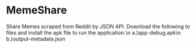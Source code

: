 # MemeShare
Share Memes scraped from Reddit by JSON API.
Download the following to files and install the apk file to run the application.\n
a.)app-debug.apk\n
b.)output-metadata.json
